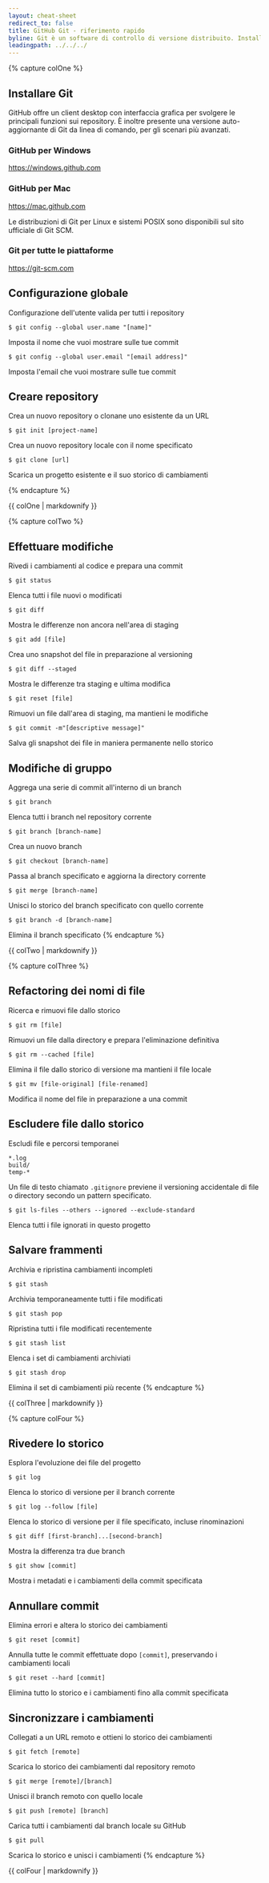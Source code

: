 ```yaml
---
layout: cheat-sheet
redirect_to: false
title: GitHub Git - riferimento rapido
byline: Git è un software di controllo di versione distribuito. Installando Git sul tuo PC è possibile facilitare le operazioni su GitHub. Questo documento è un riferimento rapido per i comandi Git più usati.
leadingpath: ../../../
---
```


{% capture colOne %}
## Installare Git
GitHub offre un client desktop con interfaccia grafica per svolgere le principali funzioni sui repository. È inoltre presente una versione auto-aggiornante di Git da linea di comando, per gli scenari più avanzati.

### GitHub per Windows
https://windows.github.com

### GitHub per Mac
https://mac.github.com

Le distribuzioni di Git per Linux e sistemi POSIX sono disponibili sul sito ufficiale di Git SCM.

### Git per tutte le piattaforme
https://git-scm.com

## Configurazione globale
Configurazione dell'utente valida per tutti i repository

```$ git config --global user.name "[name]"```

Imposta il nome che vuoi mostrare sulle tue commit


```$ git config --global user.email "[email address]"```

Imposta l'email che vuoi mostrare sulle tue commit


## Creare repository
Crea un nuovo repository o clonane uno esistente da un URL


```$ git init [project-name]```

Crea un nuovo repository locale con il nome specificato


```$ git clone [url]```

Scarica un progetto esistente e il suo storico di cambiamenti

{% endcapture %}
<div class="col-md-6">
{{ colOne | markdownify }}
</div>


{% capture colTwo %}

## Effettuare modifiche
Rivedi i cambiamenti al codice e prepara una commit


```$ git status```

Elenca tutti i file nuovi o modificati


```$ git diff```

Mostra le differenze non ancora nell'area di staging


```$ git add [file]```

Crea uno snapshot del file in preparazione al versioning


```$ git diff --staged```

Mostra le differenze tra staging e ultima modifica


```$ git reset [file]```

Rimuovi un file dall'area di staging, ma mantieni le modifiche


```$ git commit -m"[descriptive message]"```

Salva gli snapshot dei file in maniera permanente nello storico

## Modifiche di gruppo
Aggrega una serie di commit all'interno di un branch


```$ git branch```

Elenca tutti i branch nel repository corrente


```$ git branch [branch-name]```

Crea un nuovo branch


```$ git checkout [branch-name]```

Passa al branch specificato e aggiorna la directory corrente


```$ git merge [branch-name]```

Unisci lo storico del branch specificato con quello corrente


```$ git branch -d [branch-name]```

Elimina il branch specificato
{% endcapture %}
<div class="col-md-6">
{{ colTwo | markdownify }}
</div>
<div class="clearfix"></div>

{% capture colThree %}
## Refactoring dei nomi di file
Ricerca e rimuovi file dallo storico


```$ git rm [file]```

Rimuovi un file dalla directory e prepara l'eliminazione definitiva


```$ git rm --cached [file]```

Elimina il file dallo storico di versione ma mantieni il file locale


```$ git mv [file-original] [file-renamed]```

Modifica il nome del file in preparazione a una commit

## Escludere file dallo storico
Escludi file e percorsi temporanei

```
*.log
build/
temp-*
```

Un file di testo chiamato `.gitignore` previene il versioning accidentale di file o directory secondo un pattern specificato.


```$ git ls-files --others --ignored --exclude-standard```

Elenca tutti i file ignorati in questo progetto

## Salvare frammenti
Archivia e ripristina cambiamenti incompleti


```$ git stash```

Archivia temporaneamente tutti i file modificati


```$ git stash pop```

Ripristina tutti i file modificati recentemente


```$ git stash list```

Elenca i set di cambiamenti archiviati


```$ git stash drop```

Elimina il set di cambiamenti più recente
{% endcapture %}
<div class="col-md-6">
{{ colThree | markdownify }}
</div>

{% capture colFour %}
## Rivedere lo storico
Esplora l'evoluzione dei file del progetto


```$ git log```

Elenca lo storico di versione per il branch corrente


```$ git log --follow [file]```

Elenca lo storico di versione per il file specificato, incluse rinominazioni


```$ git diff [first-branch]...[second-branch]```

Mostra la differenza tra due branch


```$ git show [commit]```

Mostra i metadati e i cambiamenti della commit specificata

## Annullare commit
Elimina errori e altera lo storico dei cambiamenti


```$ git reset [commit]```

Annulla tutte le commit effettuate dopo `[commit]`, preservando i cambiamenti locali


```$ git reset --hard [commit]```

Elimina tutto lo storico e i cambiamenti fino alla commit specificata

## Sincronizzare i cambiamenti
Collegati a un URL remoto e ottieni lo storico dei cambiamenti


```$ git fetch [remote]```

Scarica lo storico dei cambiamenti dal repository remoto


```$ git merge [remote]/[branch]```

Unisci il branch remoto con quello locale


```$ git push [remote] [branch]```

Carica tutti i cambiamenti dal branch locale su GitHub


```$ git pull```

Scarica lo storico e unisci i cambiamenti
{% endcapture %}
<div class="col-md-6">
{{ colFour | markdownify }}
</div>
